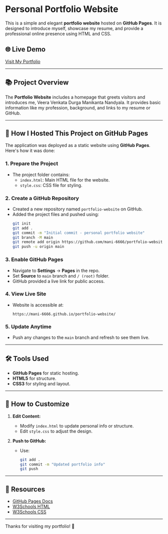 # Personal Portfolio Website

This is a simple and elegant **portfolio website** hosted on **GitHub Pages**. It is designed to introduce myself, showcase my resume, and provide a professional online presence using HTML and CSS.

## 🌐 Live Demo

[Visit My Portfolio](https://mani-6666.github.io/portfolio-website/)

---

## 📚 Project Overview

The **Portfolio Website** includes a homepage that greets visitors and introduces me, Veera Venkata Durga Manikanta Nandyala. It provides basic information like my profession, background, and links to my resume or GitHub.

---

## 🚀 How I Hosted This Project on GitHub Pages

The application was deployed as a static website using **GitHub Pages**. Here's how it was done:

### 1. **Prepare the Project**
   - The project folder contains:
     - `index.html`: Main HTML file for the website.
     - `style.css`: CSS file for styling.

### 2. **Create a GitHub Repository**
   - Created a new repository named `portfolio-website` on GitHub.
   - Added the project files and pushed using:
     ```bash
     git init
     git add .
     git commit -m "Initial commit - personal portfolio website"
     git branch -M main
     git remote add origin https://github.com/mani-6666/portfolio-website.git
     git push -u origin main
     ```

### 3. **Enable GitHub Pages**
   - Navigate to **Settings** → **Pages** in the repo.
   - Set **Source** to `main` branch and `/ (root)` folder.
   - GitHub provided a live link for public access.

### 4. **View Live Site**
   - Website is accessible at:
     ```
     https://mani-6666.github.io/portfolio-website/
     ```

### 5. **Update Anytime**
   - Push any changes to the `main` branch and refresh to see them live.

---

## 🛠️ Tools Used

- **GitHub Pages** for static hosting.
- **HTML5** for structure.
- **CSS3** for styling and layout.

---

## 📝 How to Customize

1. **Edit Content:**
   - Modify `index.html` to update personal info or structure.
   - Edit `style.css` to adjust the design.

2. **Push to GitHub:**
   - Use:
     ```bash
     git add .
     git commit -m "Updated portfolio info"
     git push
     ```

---

## 🔗 Resources

- [GitHub Pages Docs](https://docs.github.com/en/pages)
- [W3Schools HTML](https://www.w3schools.com/html/)
- [W3Schools CSS](https://www.w3schools.com/css/)

---

Thanks for visiting my portfolio! 🚀
